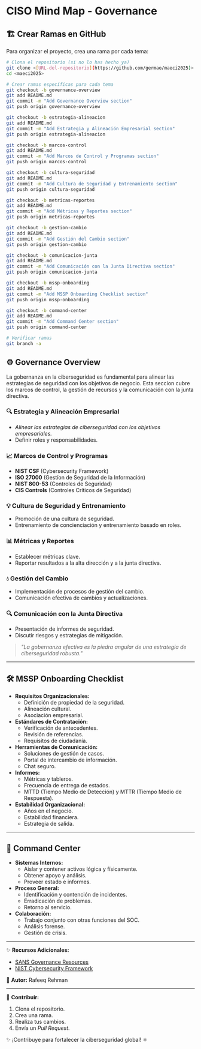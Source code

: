 # CISO Mind Map - Governance



## 🏗️ Crear Ramas en GitHub
Para organizar el proyecto, crea una rama por cada tema:

```bash
# Clona el repositorio (si no lo has hecho ya)
git clone <[URL-del-repositorio](https://github.com/germao/maeci2025)>
cd <maeci2025>

# Crear ramas específicas para cada tema
git checkout -b governance-overview
git add README.md
git commit -m "Add Governance Overview section"
git push origin governance-overview

git checkout -b estrategia-alineacion
git add README.md
git commit -m "Add Estrategia y Alineación Empresarial section"
git push origin estrategia-alineacion

git checkout -b marcos-control
git add README.md
git commit -m "Add Marcos de Control y Programas section"
git push origin marcos-control

git checkout -b cultura-seguridad
git add README.md
git commit -m "Add Cultura de Seguridad y Entrenamiento section"
git push origin cultura-seguridad

git checkout -b metricas-reportes
git add README.md
git commit -m "Add Métricas y Reportes section"
git push origin metricas-reportes

git checkout -b gestion-cambio
git add README.md
git commit -m "Add Gestión del Cambio section"
git push origin gestion-cambio

git checkout -b comunicacion-junta
git add README.md
git commit -m "Add Comunicación con la Junta Directiva section"
git push origin comunicacion-junta

git checkout -b mssp-onboarding
git add README.md
git commit -m "Add MSSP Onboarding Checklist section"
git push origin mssp-onboarding

git checkout -b command-center
git add README.md
git commit -m "Add Command Center section"
git push origin command-center

# Verificar ramas
git branch -a
```

## **⚙️ Governance Overview**
La gobernanza en la ciberseguridad es fundamental para alinear las estrategias de seguridad con los objetivos de negocio. Esta seccion cubre los marcos de control, la gestión de recursos y la comunicación con la junta directiva.

### **🔍 Estrategia y Alineación Empresarial**
- *Alinear las estrategias de ciberseguridad con los objetivos empresariales.*
- Definir roles y responsabilidades.

### **📈 Marcos de Control y Programas**
- **NIST CSF** (Cybersecurity Framework)
- **ISO 27000** (Gestíon de Seguridad de la Información)
- **NIST 800-53** (Controles de Seguridad)
- **CIS Controls** (Controles Críticos de Seguridad)

### **💡 Cultura de Seguridad y Entrenamiento**
- Promoción de una cultura de seguridad.
- Entrenamiento de concienciación y entrenamiento basado en roles.

### **📊 Métricas y Reportes**
- Establecer métricas clave.
- Reportar resultados a la alta dirección y a la junta directiva.

### **💧 Gestión del Cambio**
- Implementación de procesos de gestión del cambio.
- Comunicación efectiva de cambios y actualizaciones.

### **🔍 Comunicación con la Junta Directiva**
- Presentación de informes de seguridad.
- Discutir riesgos y estrategias de mitigación.

> *"La gobernanza efectiva es la piedra angular de una estrategia de ciberseguridad robusta."*

---

## 🛠 MSSP Onboarding Checklist
- **Requisitos Organizacionales:**
  - Definición de propiedad de la seguridad.
  - Alineación cultural.
  - Asociación empresarial.
- **Estándares de Contratación:**
  - Verificación de antecedentes.
  - Revisión de referencias.
  - Requisitos de ciudadanía.
- **Herramientas de Comunicación:**
  - Soluciones de gestión de casos.
  - Portal de intercambio de información.
  - Chat seguro.
- **Informes:**
  - Métricas y tableros.
  - Frecuencia de entrega de estados.
  - MTTD (Tiempo Medio de Detección) y MTTR (Tiempo Medio de Respuesta).
- **Estabilidad Organizacional:**
  - Años en el negocio.
  - Estabilidad financiera.
  - Estrategia de salida.

---

## 🏢 Command Center
- **Sistemas Internos:**
  - Aislar y contener activos lógica y físicamente.
  - Obtener apoyo y análisis.
  - Proveer estado e informes.
- **Proceso General:**
  - Identificación y contención de incidentes.
  - Erradicación de problemas.
  - Retorno al servicio.
- **Colaboración:**
  - Trabajo conjunto con otras funciones del SOC.
  - Análisis forense.
  - Gestión de crisis.

---

✨ **Recursos Adicionales:**
- [SANS Governance Resources](https://www.sans.org/)
- [NIST Cybersecurity Framework](https://www.nist.gov/cyberframework)

📝 **Autor:** Rafeeq Rehman

---

🔗 **Contribuir:**
1. Clona el repositorio.
2. Crea una rama.
3. Realiza tus cambios.
4. Envía un *Pull Request*.

✨ ¡Contribuye para fortalecer la ciberseguridad global! ⚛️


